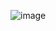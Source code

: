 ![image](https://user-images.githubusercontent.com/13592132/160667917-7ceff27b-58ce-4aa8-b37b-6b7ede913e87.png)
